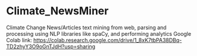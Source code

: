 # Climate_NewsMiner
Climate Change News/Articles text mining from web, parsing and processing using NLP libraries like spaCy, and performing analytics
Google Colab link: https://colab.research.google.com/drive/1_8xK7tbPA38DBq-TD2zhyY3O9oGnTJdH?usp=sharing 
